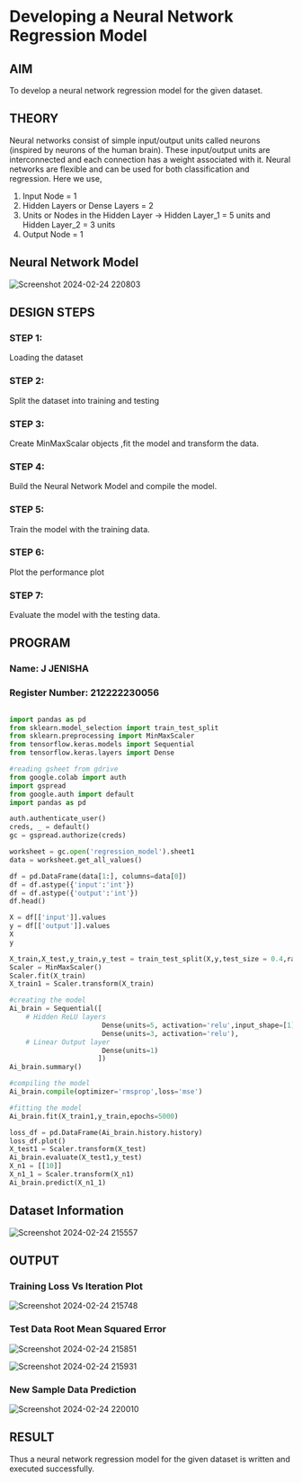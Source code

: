 # Developing a Neural Network Regression Model

## AIM

To develop a neural network regression model for the given dataset.

## THEORY
Neural networks consist of simple input/output units called neurons (inspired by neurons of the human brain). These input/output units are interconnected and each connection has a weight associated with it. Neural networks are flexible and can be used for both classification and regression.
Here we use,
1. Input Node = 1
2. Hidden Layers or Dense Layers = 2
3. Units or Nodes in the Hidden Layer ->  Hidden Layer_1 = 5 units and Hidden Layer_2 = 3 units                                      
4. Output Node = 1

## Neural Network Model

![Screenshot 2024-02-24 220803](https://github.com/Jenishajustin/basic-nn-model/assets/119405070/a3bbcad3-9d59-480f-bf1a-634ea5194708)

## DESIGN STEPS

### STEP 1:

Loading the dataset

### STEP 2:

Split the dataset into training and testing

### STEP 3:

Create MinMaxScalar objects ,fit the model and transform the data.

### STEP 4:

Build the Neural Network Model and compile the model.

### STEP 5:

Train the model with the training data.

### STEP 6:

Plot the performance plot

### STEP 7:

Evaluate the model with the testing data.

## PROGRAM
### Name: J JENISHA
### Register Number: 212222230056
```python

import pandas as pd
from sklearn.model_selection import train_test_split
from sklearn.preprocessing import MinMaxScaler
from tensorflow.keras.models import Sequential
from tensorflow.keras.layers import Dense

#reading gsheet from gdrive
from google.colab import auth
import gspread
from google.auth import default
import pandas as pd

auth.authenticate_user()
creds, _ = default()
gc = gspread.authorize(creds)

worksheet = gc.open('regression_model').sheet1
data = worksheet.get_all_values()

df = pd.DataFrame(data[1:], columns=data[0])
df = df.astype({'input':'int'})
df = df.astype({'output':'int'})
df.head()

X = df[['input']].values
y = df[['output']].values
X
y

X_train,X_test,y_train,y_test = train_test_split(X,y,test_size = 0.4,random_state = 30)
Scaler = MinMaxScaler()
Scaler.fit(X_train)
X_train1 = Scaler.transform(X_train)

#creating the model
Ai_brain = Sequential([
    # Hidden ReLU layers
                       Dense(units=5, activation='relu',input_shape=[1]),
                       Dense(units=3, activation='relu'),
    # Linear Output layer
                       Dense(units=1)
                      ])
Ai_brain.summary()

#compiling the model
Ai_brain.compile(optimizer='rmsprop',loss='mse')

#fitting the model
Ai_brain.fit(X_train1,y_train,epochs=5000)

loss_df = pd.DataFrame(Ai_brain.history.history)
loss_df.plot()
X_test1 = Scaler.transform(X_test)
Ai_brain.evaluate(X_test1,y_test)
X_n1 = [[10]]
X_n1_1 = Scaler.transform(X_n1)
Ai_brain.predict(X_n1_1)
```
## Dataset Information

![Screenshot 2024-02-24 215557](https://github.com/Jenishajustin/basic-nn-model/assets/119405070/3400a42a-fb49-419f-a43b-33e524dd6c4f)

## OUTPUT

### Training Loss Vs Iteration Plot

![Screenshot 2024-02-24 215748](https://github.com/Jenishajustin/basic-nn-model/assets/119405070/330ee852-fb69-4629-a013-1867350e2bbb)

### Test Data Root Mean Squared Error

![Screenshot 2024-02-24 215851](https://github.com/Jenishajustin/basic-nn-model/assets/119405070/233e2c80-967d-456d-b5cf-7619ae2c490d)

![Screenshot 2024-02-24 215931](https://github.com/Jenishajustin/basic-nn-model/assets/119405070/b4ac4609-0595-467b-84cd-e456824c7457)

### New Sample Data Prediction

![Screenshot 2024-02-24 220010](https://github.com/Jenishajustin/basic-nn-model/assets/119405070/e3bc1acc-2016-4f01-a3bb-aeecd754ad00)


## RESULT
Thus a neural network regression model for the given dataset is written and executed successfully.
